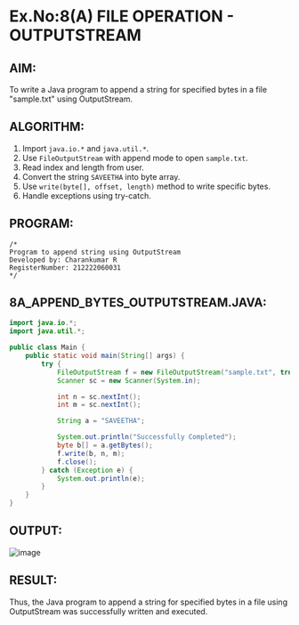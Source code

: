 # Ex.No:8(A) FILE OPERATION - OUTPUTSTREAM

## AIM:
To write a Java program to append a string for specified bytes in a file "sample.txt" using OutputStream.

## ALGORITHM:
1. Import `java.io.*` and `java.util.*`.
2. Use `FileOutputStream` with append mode to open `sample.txt`.
3. Read index and length from user.
4. Convert the string `SAVEETHA` into byte array.
5. Use `write(byte[], offset, length)` method to write specific bytes.
6. Handle exceptions using try-catch.

## PROGRAM:
```
/*
Program to append string using OutputStream
Developed by: Charankumar R
RegisterNumber: 212222060031
*/
```

## 8A_APPEND_BYTES_OUTPUTSTREAM.JAVA:
```java
import java.io.*;
import java.util.*;

public class Main {
    public static void main(String[] args) {
        try {
            FileOutputStream f = new FileOutputStream("sample.txt", true);
            Scanner sc = new Scanner(System.in);

            int n = sc.nextInt();
            int m = sc.nextInt();

            String a = "SAVEETHA";

            System.out.println("Successfully Completed");
            byte b[] = a.getBytes();
            f.write(b, n, m);
            f.close();
        } catch (Exception e) {
            System.out.println(e);
        }
    }
}
```

## OUTPUT:
![image](https://github.com/user-attachments/assets/56887356-be90-43ad-a6af-2f4860ef93bd)


## RESULT:
Thus, the Java program to append a string for specified bytes in a file using OutputStream was successfully written and executed.
